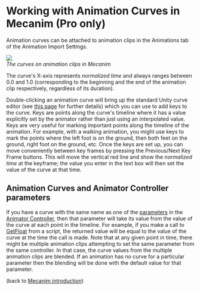 Working with Animation Curves in Mecanim (Pro only)
===================================================


Animation curves can be attached to animation clips in the Animations tab of the <span class=menu>Animation Import Settings</span>.

![](http://docwiki.hq.unity3d.com/uploads/Main/MecanimCurves.png)  
_The curves on animation clips in Mecanim_

The curve's X-axis represents _normalized time_ and always ranges between 0.0 and 1.0 (corresponding to the beginning and the end of the animation clip respectively, regardless of its duration). 

Double-clicking an animation curve will bring up the standard Unity curve editor (see [this page](editingvalueproperties40.html) for further details) which you can use to add <span class=keyword>keys</span> to the curve. Keys are points along the curve's timeline where it has a value explicitly set by the animator rather than just using an interpolated value. Keys are very useful for marking important points along the timeline of the animation. For example, with a walking animation, you might use keys to mark the points where the left foot is on the ground, then both feet on the ground, right foot on the ground, etc. Once the keys are set up, you can move conveniently between key frames by pressing the <span class=menu>Previous/Next Key Frame</span> buttons. This will move the vertical red line and show the _normalized time_ at the keyframe; the value you enter in the text box will then set the value of the curve at that time.  

Animation Curves and Animator Controller parameters
---------------------------------------------------

If you have a curve with the same name as one of the [parameters](animationparameters.html) in the [Animator Controller](animator.html), then that parameter will take its value from the value of the curve at each point in the timeline. For example, if you make a call to [GetFloat](scriptref:animator.getfloat.html.html) from a script, the returned value will be equal to the value of the curve at the time the call is made. Note that at any given point in time, there might be multiple animation clips attempting to set the same parameter from the same controller. In that case, the curve values from the multiple animation clips are blended. If an animation has no curve for a particular parameter then the blending will be done with the default value for that parameter.

(back to [Mecanim introduction](mecanimanimationsystem.html))
